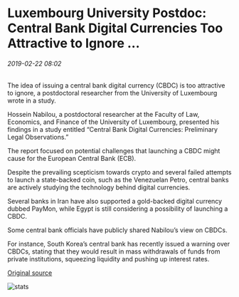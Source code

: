# Luxembourg University Postdoc: Central Bank Digital Currencies Too Attractive to Ignore ...

###### 2019-02-22 08:02

The idea of issuing a central bank digital currency (CBDC) is too attractive to ignore, a postdoctoral researcher from the University of Luxembourg wrote in a study.

Hossein Nabilou, a postdoctoral researcher at the Faculty of Law, Economics, and Finance of the University of Luxembourg, presented his findings in a study entitled “Central Bank Digital Currencies: Preliminary Legal Observations.”

The report focused on potential challenges that launching a CBDC might cause for the European Central Bank (ECB).

Despite the prevailing scepticism towards crypto and several failed attempts to launch a state-backed coin, such as the Venezuelan Petro, central banks are actively studying the technology behind digital currencies.

Several banks in Iran have also supported a gold-backed digital currency dubbed PayMon, while Egypt is still considering a possibility of launching a CBDC.

Some central bank officials have publicly shared Nabilou’s view on CBDCs.

For instance, South Korea’s central bank has recently issued a warning over CBDCs, stating that they would result in mass withdrawals of funds from private institutions, squeezing liquidity and pushing up interest rates.

[Original source](https://cointelegraph.com/news/luxembourg-university-postdoc-central-bank-digital-currencies-too-attractive-to-ignore)

![stats](https://c.statcounter.com/11760860/0/a89fa40b/1/ "stats")